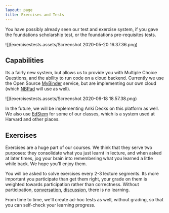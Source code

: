 ```yaml
---
layout: page
title: Exercises and Tests
---
```


You have possibly already seen our test and exercise system, if you gave the foundations scholarship test, or the foundations pre-requisites tests.

![](exercisestests.assets/Screenshot 2020-05-20 16.37.36.png)



## Capabilities

Its a fairly new system, but allows us to provide you with Multiple Choice Questions, and the ability to run code on a cloud backend. Currently we use the Open Source [MyBinder](https://us.mybinder.org) service, but are implementing our own cloud (which [NBPad](nbpad.md) will use as well).

![](exercisestests.assets/Screenshot 2020-06-18 18.57.38.png)

In the future, we will be implementing Anki Decks on this platform as well. We also use [EdStem](https://us.edstem.org) for some of our classes, which is a system used at Harvard and other places.



## Exercises

Exercises are a huge part of our courses. We think that they serve two purposes: they consolidate what you just learnt in lecture, and when asked at later times, jog your brain into remembering what you learned a little while back. We hope you'll enjoy them.

You will be asked to solve exercises every 2-3 lecture segments. Its more important you participate than get them right, your grade on them is weighted towards participation rather than correctness. Without participation, [conversation](slack.md), [discussion](discourse.md), there is no learning.

From time to time, we'll create ad-hoc tests as well, without grading, so that you can self-check your learning progress.